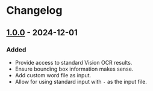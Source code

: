 # Changelog

## [1.0.0] - 2024-12-01

### Added

- Provide access to standard Vision OCR results.
- Ensure bounding box information makes sense.
- Add custom word file as input.
- Allow for using standard input with `-` as the input file.

[1.0.0]: https://github.com/fny/swiftocr/releases/tag/v1.0.0
